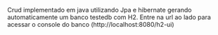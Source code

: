 Crud implementado em java utilizando Jpa e hibernate gerando automaticamente um banco testedb com H2.
Entre na url ao lado para acessar o console do banco (http://localhost:8080/h2-ui)